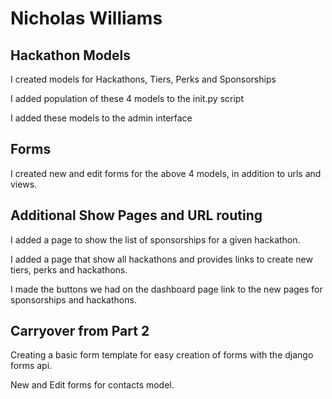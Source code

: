 # Nicholas Williams

## Hackathon Models

I created models for Hackathons, Tiers, Perks and Sponsorships

I added population of these 4 models to the init.py script

I added these models to the admin interface

## Forms

I created new and edit forms for the above 4 models, in addition to urls and views.

## Additional Show Pages and URL routing

I added a page to show the list of sponsorships for a given hackathon.

I added a page that show all hackathons and provides links to create new tiers, perks and hackathons.

I made the buttons we had on the dashboard page link to the new pages for sponsorships and hackathons.

## Carryover from Part 2

Creating a basic form template for easy creation of forms with the django forms api.

New and Edit forms for contacts model.
